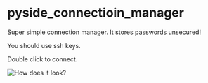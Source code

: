 pyside_connectioin_manager
==========================

Super simple connection manager. It stores passwords unsecured!

You should use ssh keys. 

Double click to connect.

![How does it look?](http://i.imgur.com/S2JZfam.png)

